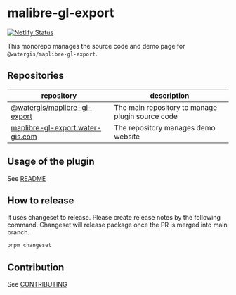 # malibre-gl-export

[![Netlify Status](https://api.netlify.com/api/v1/badges/2ca781c3-2680-4c17-9219-4992c1f2a44e/deploy-status)](https://app.netlify.com/sites/maplibre-gl-export/deploys)

This monorepo manages the source code and demo page for `@watergis/maplibre-gl-export`.

## Repositories

| repository | description |
|---|---|
|[@watergis/maplibre-gl-export](./packages/maplibre-gl-export/)|The main repository to manage plugin source code|
|[maplibre-gl-export.water-gis.com](./sites/maplibre-gl-export.water-gis.com/)|The repository manages demo website|

## Usage of the plugin

See [README](./packages/maplibre-gl-export)

## How to release

It uses changeset to release. Please create release notes by the following command. Changeset will release package once the PR is merged into main branch.

```zsh
pnpm changeset
```

## Contribution

See [CONTRIBUTING](./.github/CONTRIBUTING.md)
